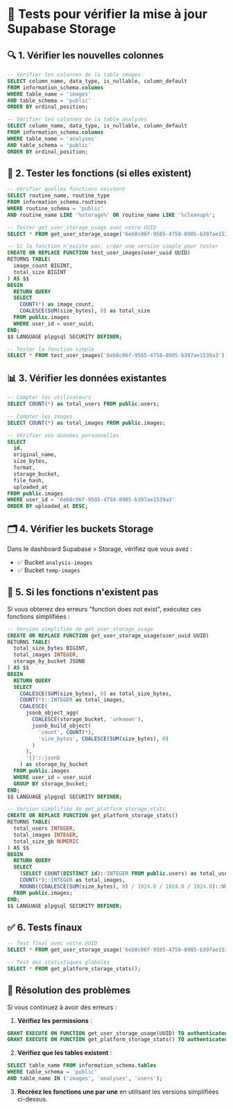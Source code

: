 # 🧪 Tests pour vérifier la mise à jour Supabase Storage

## 🔍 1. Vérifier les nouvelles colonnes

```sql
-- Vérifier les colonnes de la table images
SELECT column_name, data_type, is_nullable, column_default 
FROM information_schema.columns 
WHERE table_name = 'images' 
AND table_schema = 'public'
ORDER BY ordinal_position;
```

```sql
-- Vérifier les colonnes de la table analyses
SELECT column_name, data_type, is_nullable, column_default 
FROM information_schema.columns 
WHERE table_name = 'analyses' 
AND table_schema = 'public'
ORDER BY ordinal_position;
```

## 🔧 2. Tester les fonctions (si elles existent)

```sql
-- Vérifier quelles fonctions existent
SELECT routine_name, routine_type 
FROM information_schema.routines 
WHERE routine_schema = 'public' 
AND routine_name LIKE '%storage%' OR routine_name LIKE '%cleanup%';
```

```sql
-- Tester get_user_storage_usage avec votre UUID
SELECT * FROM get_user_storage_usage('6eb8c06f-9585-4758-8905-b397ae1539a3');
```

```sql
-- Si la fonction n'existe pas, créer une version simple pour tester
CREATE OR REPLACE FUNCTION test_user_images(user_uuid UUID)
RETURNS TABLE(
  image_count BIGINT,
  total_size BIGINT
) AS $$
BEGIN
  RETURN QUERY
  SELECT 
    COUNT(*) as image_count,
    COALESCE(SUM(size_bytes), 0) as total_size
  FROM public.images 
  WHERE user_id = user_uuid;
END;
$$ LANGUAGE plpgsql SECURITY DEFINER;
```

```sql
-- Tester la fonction simple
SELECT * FROM test_user_images('6eb8c06f-9585-4758-8905-b397ae1539a3');
```

## 📊 3. Vérifier les données existantes

```sql
-- Compter les utilisateurs
SELECT COUNT(*) as total_users FROM public.users;
```

```sql
-- Compter les images
SELECT COUNT(*) as total_images FROM public.images;
```

```sql
-- Vérifier vos données personnelles
SELECT 
  id,
  original_name,
  size_bytes,
  format,
  storage_bucket,
  file_hash,
  uploaded_at
FROM public.images 
WHERE user_id = '6eb8c06f-9585-4758-8905-b397ae1539a3'
ORDER BY uploaded_at DESC;
```

## 🗂️ 4. Vérifier les buckets Storage

Dans le dashboard Supabase > Storage, vérifiez que vous avez :
- ✅ Bucket `analysis-images`
- ✅ Bucket `temp-images`

## 🔄 5. Si les fonctions n'existent pas

Si vous obtenez des erreurs "function does not exist", exécutez ces fonctions simplifiées :

```sql
-- Version simplifiée de get_user_storage_usage
CREATE OR REPLACE FUNCTION get_user_storage_usage(user_uuid UUID)
RETURNS TABLE(
  total_size_bytes BIGINT,
  total_images INTEGER,
  storage_by_bucket JSONB
) AS $$
BEGIN
  RETURN QUERY
  SELECT 
    COALESCE(SUM(size_bytes), 0) as total_size_bytes,
    COUNT(*)::INTEGER as total_images,
    COALESCE(
      jsonb_object_agg(
        COALESCE(storage_bucket, 'unknown'), 
        jsonb_build_object(
          'count', COUNT(*),
          'size_bytes', COALESCE(SUM(size_bytes), 0)
        )
      ), 
      '{}'::jsonb
    ) as storage_by_bucket
  FROM public.images 
  WHERE user_id = user_uuid
  GROUP BY storage_bucket;
END;
$$ LANGUAGE plpgsql SECURITY DEFINER;
```

```sql
-- Version simplifiée de get_platform_storage_stats
CREATE OR REPLACE FUNCTION get_platform_storage_stats()
RETURNS TABLE(
  total_users INTEGER,
  total_images INTEGER,
  total_size_gb NUMERIC
) AS $$
BEGIN
  RETURN QUERY
  SELECT 
    (SELECT COUNT(DISTINCT id)::INTEGER FROM public.users) as total_users,
    COUNT(*)::INTEGER as total_images,
    ROUND((COALESCE(SUM(size_bytes), 0) / 1024.0 / 1024.0 / 1024.0)::NUMERIC, 2) as total_size_gb
  FROM public.images;
END;
$$ LANGUAGE plpgsql SECURITY DEFINER;
```

## ✅ 6. Tests finaux

```sql
-- Test final avec votre UUID
SELECT * FROM get_user_storage_usage('6eb8c06f-9585-4758-8905-b397ae1539a3');
```

```sql
-- Test des statistiques globales
SELECT * FROM get_platform_storage_stats();
```

## 🚨 Résolution des problèmes

Si vous continuez à avoir des erreurs :

1. **Vérifiez les permissions** :
```sql
GRANT EXECUTE ON FUNCTION get_user_storage_usage(UUID) TO authenticated;
GRANT EXECUTE ON FUNCTION get_platform_storage_stats() TO authenticated;
```

2. **Vérifiez que les tables existent** :
```sql
SELECT table_name FROM information_schema.tables 
WHERE table_schema = 'public' 
AND table_name IN ('images', 'analyses', 'users');
```

3. **Recréez les fonctions une par une** en utilisant les versions simplifiées ci-dessus.
